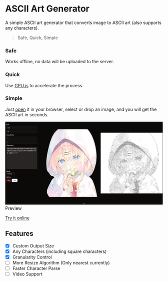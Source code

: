 # ASCII Art Generator
A simple ASCII art generator that converts image to ASCII art (also supports any characters).
> Safe, Quick, Simple

### Safe
Works offline, no data will be uploaded to the server.

### Quick
Use [GPU.js](https://gpu.rocks) to accelerate the process.

### Simple
Just [open](https://xiao-e-yun.github.io/ASCIIArtGenerator/) it in your browser, select or drop an image, and you will get the ASCII art in seconds.

![Preview](preview.png)
Preview 

[Try it online](https://xiao-e-yun.github.io/ASCIIArtGenerator/)

## Features
- [x] Custom Output Size
- [x] Any Characters (including square characters)
- [x] Granularity Control
- [ ] More Resize Algorithm (Only nearest currently)
- [ ] Faster Character Parse
- [ ] Video Support
